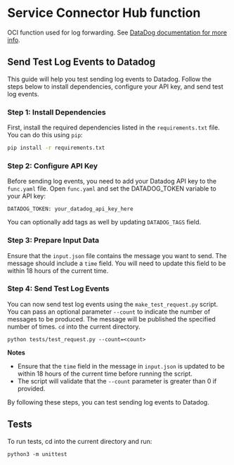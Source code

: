 # Service Connector Hub function
OCI function used for log forwarding. See [DataDog documentation for more info](https://docs.datadoghq.com/integrations/oracle_cloud_infrastructure/?tab=serviceconnectorhub#oci-function).

## Send Test Log Events to Datadog
This guide will help you test sending log events to Datadog. Follow the steps below to install dependencies, configure your API key, and send test log events.

### Step 1: Install Dependencies
First, install the required dependencies listed in the `requirements.txt` file. You can do this using `pip`:

```sh
pip install -r requirements.txt
```

### Step 2: Configure API Key
Before sending log events, you need to add your Datadog API key to the `func.yaml` file. Open `func.yaml` and set the DATADOG_TOKEN variable to your API key:

```
DATADOG_TOKEN: your_datadog_api_key_here
```
You can optionally add tags as well by updating `DATADOG_TAGS` field.

### Step 3: Prepare Input Data
Ensure that the `input.json` file contains the message you want to send. The message should include a `time` field. You will need to update this field to be within 18 hours of the current time.

### Step 4: Send Test Log Events
You can now send test log events using the `make_test_request.py` script. You can pass an optional parameter `--count` to indicate the number of messages to be produced. The message will be published the specified number of times. `cd` into the current directory.

```commandline
python tests/test_request.py --count=<count>
```
**Notes**
- Ensure that the `time` field in the message in `input.json` is updated to be within 18 hours of the current time before running the script. 
- The script will validate that the `--count` parameter is greater than 0 if provided.

By following these steps, you can test sending log events to Datadog.

## Tests

To run tests, cd into the current directory and run:

`python3 -m unittest`
